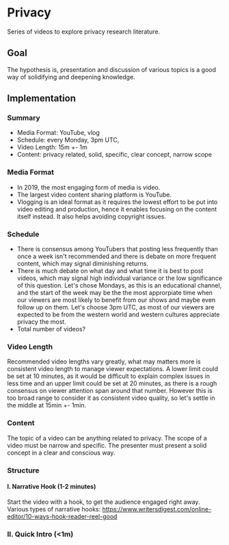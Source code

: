 # Privacy

Series of videos to explore privacy research literature.

## Goal

The hypothesis is, presentation and discussion of various topics is a good way of solidifying and deepening knowledge.

## Implementation

### Summary

- Media Format: YouTube, vlog
- Schedule: every Monday, 3pm UTC,
- Video Length: 15m +- 1m
- Content: privacy related, solid, specific, clear concept, narrow scope

### Media Format

- In 2019, the most engaging form of media is video.
- The largest video content sharing platform is YouTube.
- Vlogging is an ideal format as it requires the lowest effort to be put into video editing and production, hence it enables focusing on the content itself instead. It also helps avoiding copyright issues.

### Schedule

- There is consensus among YouTubers that posting less frequently than once a week isn't recommended and there is debate on more frequent content, which may signal diminishing returns.
- There is much debate on what day and what time it is best to post videos, which may signal high individual variance or the low significance of this question. Let's chose Mondays, as this is an educational channel, and the start of the week may be the the most approrpiate time when our viewers are most likely to benefit from our shows and maybe even follow up on them. Let's choose 3pm UTC, as most of our viewers are expected to be from the western world and western cultures appreciate privacy the most.
- Total number of videos?

### Video Length

Recommended video lengths vary greatly, what may matters more is consistent video length to manage viewer expectations. A lower limit could be set at 10 minutes, as it would be difficult to explain complex issues in less time and an upper limit could be set at 20 minutes, as there is a rough consensus on viewer attention span around that number. However this is too broad range to consider it as consistent video quality, so let's settle in the middle at 15min +- 1min.

### Content

The topic of a video can be anything related to privacy. The scope of a video must be narrow and specific. The presenter must present a solid concept in a clear and conscious way.

### Structure

#### I. Narrative Hook (1-2 minutes)

Start the video with a hook, to get the audience engaged right away. Various types of narrative hooks: https://www.writersdigest.com/online-editor/10-ways-hook-reader-reel-good

### II. Quick Intro (<1m)
